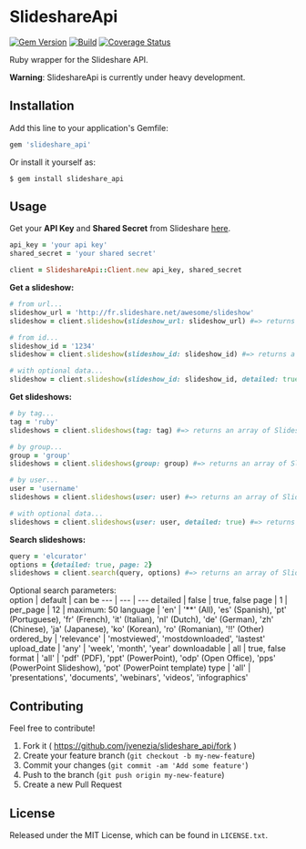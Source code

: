 # SlideshareApi
[![Gem Version](https://badge.fury.io/rb/slideshare_api.svg)](http://badge.fury.io/rb/slideshare_api)
[![Build](https://travis-ci.org/jvenezia/slideshare_api.svg?branch=master)](https://travis-ci.org/jvenezia/slideshare_api)
[![Coverage Status](https://coveralls.io/repos/jvenezia/slideshare_api/badge.png)](https://coveralls.io/r/jvenezia/slideshare_api)

Ruby wrapper for the Slideshare API.

**Warning**: SlideshareApi is currently under heavy development.

## Installation

Add this line to your application's Gemfile:

```ruby
gem 'slideshare_api'
```

Or install it yourself as:

    $ gem install slideshare_api

## Usage

Get your **API Key** and **Shared Secret** from Slideshare [here](http://fr.slideshare.net/developers/applyforapi).

```ruby
api_key = 'your api key'
shared_secret = 'your shared secret'

client = SlideshareApi::Client.new api_key, shared_secret
```

**Get a slideshow:**
```ruby
# from url...
slideshow_url = 'http://fr.slideshare.net/awesome/slideshow'
slideshow = client.slideshow(slideshow_url: slideshow_url) #=> returns a SlideshareApi::Model::Slideshow

# from id...
slideshow_id = '1234'
slideshow = client.slideshow(slideshow_id: slideshow_id) #=> returns a SlideshareApi::Model::Slideshow

# with optional data...
slideshow = client.slideshow(slideshow_id: slideshow_id, detailed: true) #=> returns a SlideshareApi::Model::Slideshow
```

**Get slideshows:**
```ruby
# by tag...
tag = 'ruby'
slideshows = client.slideshows(tag: tag) #=> returns an array of SlideshareApi::Model::Slideshow

# by group...
group = 'group'
slideshows = client.slideshows(group: group) #=> returns an array of SlideshareApi::Model::Slideshow

# by user...
user = 'username'
slideshows = client.slideshows(user: user) #=> returns an array of SlideshareApi::Model::Slideshow

# with optional data...
slideshows = client.slideshows(user: user, detailed: true) #=> returns an array of SlideshareApi::Model::Slideshow
```

**Search slideshows:**
```ruby
query = 'elcurator'
options = {detailed: true, page: 2}
slideshows = client.search(query, options) #=> returns an array of SlideshareApi::Model::Slideshow
```
Optional search parameters:  
option | default | can be
--- | --- | ---
detailed | false | true, false
page | 1 |  
per_page | 12 | maximum: 50
language | 'en' | '**' (All), 'es' (Spanish), 'pt' (Portuguese), 'fr' (French), 'it' (Italian), 'nl' (Dutch), 'de' (German), 'zh' (Chinese), 'ja' (Japanese), 'ko' (Korean), 'ro' (Romanian), '!!' (Other)
ordered_by | 'relevance' | 'mostviewed', 'mostdownloaded', 'lastest'
upload_date | 'any' | 'week', 'month', 'year'
downloadable | all | true, false
format | 'all' | 'pdf' (PDF), 'ppt' (PowerPoint), 'odp' (Open Office), 'pps' (PowerPoint Slideshow), 'pot' (PowerPoint template)
type | 'all' | 'presentations', 'documents', 'webinars', 'videos', 'infographics'

## Contributing
Feel free to contribute!

1. Fork it ( https://github.com/jvenezia/slideshare_api/fork )
2. Create your feature branch (`git checkout -b my-new-feature`)
3. Commit your changes (`git commit -am 'Add some feature'`)
4. Push to the branch (`git push origin my-new-feature`)
5. Create a new Pull Request

## License
Released under the MIT License, which can be found in `LICENSE.txt`.